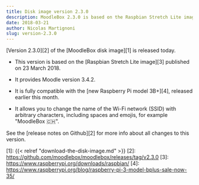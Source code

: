 ```yaml
---
title: Disk image version 2.3.0
description: MoodleBox 2.3.0 is based on the Raspbian Stretch Lite image of 2018-03-13 and Moodle 3.4.2. It supports the new Raspberry Pi 3B+.
date: 2018-03-21
author: Nicolas Martignoni
slug: version-2.3.0
---
```


[Version 2.3.0][2] of the [MoodleBox disk image][1] is released today.

- This version is based on the [Raspbian Stretch Lite image][3] published on 23 March 2018.

- It provides Moodle version 3.4.2.

- It is fully compatible with the [new Raspberry Pi model 3B+][4], released earlier this month.

- It allows you to change the name of the Wi-Fi network (SSID) with arbitrary characters, including spaces and emojis, for example "MoodleBox 🇨🇭".

See the [release notes on Github][2] for more info about all changes to this version.

 [1]: {{< relref "download-the-disk-image.md" >}}
 [2]: https://github.com/moodlebox/moodlebox/releases/tag/v2.3.0
 [3]: https://www.raspberrypi.org/downloads/raspbian/
 [4]: https://www.raspberrypi.org/blog/raspberry-pi-3-model-bplus-sale-now-35/
